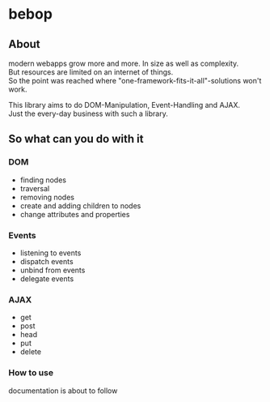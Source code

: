 # bebop

## About

modern webapps grow more and more. In size as well as complexity.  
But resources are limited on an internet of things.  
So the point was reached where "one-framework-fits-it-all"-solutions won't work.

This library aims to do DOM-Manipulation, Event-Handling and AJAX.  
Just the every-day business with such a library.

## So what can you do with it

### DOM

* finding nodes
* traversal
* removing nodes
* create and adding children to nodes
* change attributes and properties

### Events

* listening to events
* dispatch events
* unbind from events
* delegate events

### AJAX

* get
* post
* head
* put
* delete


### How to use

documentation is about to follow